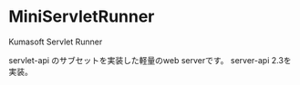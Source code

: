 # MiniServletRunner
Kumasoft Servlet Runner

servlet-api のサブセットを実装した軽量のweb serverです。
server-api 2.3を実装。
